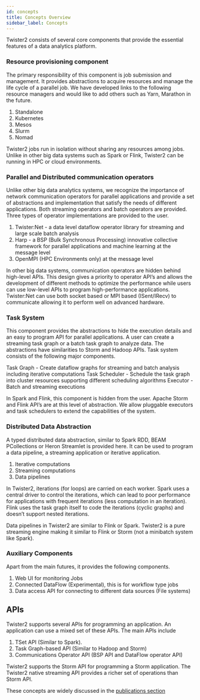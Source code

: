 ```yaml
---
id: concepts
title: Concepts Overview
sidebar_label: Concepts
---
```


Twister2 consists of several core components that provide the essential features of a data analytics platform.

### Resource provisioning component 

The primary responsibility of this component is job submission and management. It provides abstractions 
to acquire resources and manage the life cycle of a parallel job. We have developed links to the 
following resource managers and would like to add others such as Yarn, Marathon in the future.

  1. Standalone
  2. Kubernetes
  3. Mesos
  4. Slurm
  5. Nomad
  
Twister2 jobs run in isolation without sharing any resources among jobs. Unlike in other big data 
systems such as Spark or Flink, Twister2 can be running in HPC or cloud environments.

### Parallel and Distributed communication operators 

Unlike other big data analytics systems, we recognize the importance of network communication 
operators for parallel applications and provide a set of abstractions and implementation that 
satisfy the needs of different applications. Both streaming operators and batch operators are provided. 
Three types of operator implementations are provided to the user.  

  1. Twister:Net - a data level dataflow operator library for streaming and large scale batch analysis
  2. Harp - a BSP (Bulk Synchronous Processing) innovative collective framework for parallel applications and machine learning at the message level
  3. OpenMPI (HPC Environments only) at the message level
  
In other big data systems, communication operators are hidden behind high-level APIs. This design 
gives a priority to operator API’s and allows the development of different methods to optimize the 
performance while users can use low-level APIs to program high-performance applications. Twister:Net 
can use both socket based or MPI based (ISent/IRecv) to communicate allowing it to perform well on advanced hardware.

### Task System

This component provides the abstractions to hide the execution details and an easy to program API for parallel applications. A user can create a streaming task graph or a batch task graph to analyze data. The abstractions have similarities to Storm and Hadoop APIs. Task system consists of the following major components.

Task Graph - Create dataflow graphs for streaming and batch analysis including iterative computations
Task Scheduler - Schedule the task graph into cluster resources supporting different scheduling algorithms
Executor - Batch and streaming executions

In Spark and Flink, this component is hidden from the user. Apache Storm and Flink API’s are at this level of abstraction. We allow pluggable executors and task schedulers to extend the capabilities of the system.
  
### Distributed Data Abstraction

A typed distributed data abstraction, similar to Spark RDD, BEAM PCollections or Heron Streamlet is provided here. It can be used to program a data pipeline, a streaming application or iterative application.

  1. Iterative computations
  2. Streaming computations
  3. Data pipelines

In Twister2, iterations (for loops) are carried on each worker. Spark uses a central driver to control the iterations, which can lead to poor performance for applications with frequent iterations (less computation in an iteration). Flink uses the task graph itself to code the iterations (cyclic graphs) and doesn’t support nested iterations.

Data pipelines in Twister2 are similar to Flink or Spark. Twister2 is a pure streaming engine making it similar to Flink or Storm (not a minibatch system like Spark).

### Auxiliary Components

Apart from the main futures, it provides the following components.

  1. Web UI for monitoring Jobs
  2. Connected DataFlow (Experimental), this is for workflow type jobs
  3. Data access API for connecting to different data sources (File systems)

## APIs

Twister2 supports several APIs for programming an application. An application can use a mixed set of these APIs. The main APIs include

1. TSet API (Similar to Spark).
2. Task Graph-based API (Similar to Hadoop and Storm)
3. Communications Operator API (BSP API and DataFlow operator API)
 
Twister2 supports the Storm API for programming a Storm application. The Twister2 native streaming API provides a richer set of operations than Storm API.

These concepts are widely discussed in the [publications section](../publications.md)